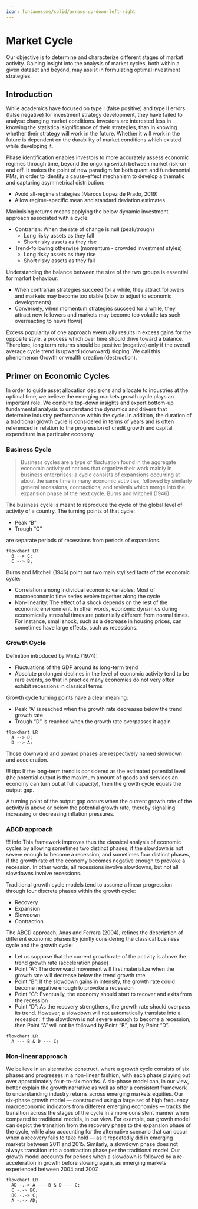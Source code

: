 ```yaml
---
icon: fontawesome/solid/arrows-up-down-left-right
---
```


# Market Cycle

Our objective is to determine and characterize different stages of market activity. Gaining insight into the analysis of market cycles, both within a given dataset and beyond, may assist in formulating optimal investment strategies.

## Introduction

While academics have focused on type I (false positive) and type II errors (false negative) for investment strategy development, they have failed to analyse changing market conditions. Investors are interested less in knowing the statistical significance of their strategies, than in knowing whether their strategy will work in the future. Whether it will work in the future is dependent on the durability of market conditions which existed while developing it. 

Phase identification enables investors to more accurately assess economic regimes through time, beyond the ongoing switch between market risk-on and off. It makes the point of new paradigm for both quant and fundamental PMs, in order to identify a cause-effect mechanism to develop a thematic and capturing asymmetrical distribution:

* Avoid all-regime strategies (Marcos Lopez de Prado, 2019)
* Allow regime-specific mean and standard deviation estimates

Maximising returns means applying the below dynamic investment approach associated with a cycle:

* Contrarian: When the rate of change is null (peak/trough)
  * Long risky assets as they fall
  * Short risky assets as they rise
* Trend-following otherwise (momentum - crowded investment styles)
  * Long risky assets as they rise
  * Short risky assets as they fall

Understanding the balance between the size of the two groups is essential for market behaviour:

* When contrarian strategies succeed for a while, they attract followers and markets may become too stable (slow to adjust to economic developments)
* Conversely, when momentum strategies succeed for a while, they attract new followers and markets may become too volatile (as such overreacting to news flows)

Excess popularity of one approach eventually results in excess gains for the opposite style, a process which over time should drive toward a balance. Therefore, long term returns should be positive (negative) only if the overall average cycle trend is upward (downward) sloping. We call this phenomenon Growth or wealth creation (destruction).

## Primer on Economic Cycles

In order to guide asset allocation decisions and allocate to industries at the optimal time, we believe the emerging markets growth cycle plays an important role. We combine top-down insights and expert bottom-up fundamental analysis to understand the dynamics and drivers that determine industry performance within the cycle. In addition, the duration of a traditional growth cycle is considered in terms of years and is often referenced in relation to the progression of credit growth and capital expenditure in a particular economy

### Business Cycle

>Business cycles are a type of fluctuation found in the aggregate economic activity of nations that organize their work mainly in business enterprises: a cycle consists of expansions occurring at about the same time in many economic activities, followed by similarly general recessions, contractions, and revivals which merge into the expansion phase of the next cycle. Burns and Mitchell (1946)

The business cycle is meant to reproduce the cycle of the global level of activity of a country. The turning points of that cycle:

* Peak “B”
* Trough “C”

are separate periods of recessions from periods of expansions.

``` mermaid
flowchart LR
  B --> C;
  C --> B;
```

Burns and Mitchell (1946) point out two main stylised facts of the economic cycle:

* Correlation among individual economic variables: Most of macroeconomic time series evolve together along the cycle
* Non-linearity: The effect of a shock depends on the rest of the economic environment. In other words, economic dynamics during economically stressful times are potentially different from normal times. For instance, small shock, such as a decrease in housing prices, can sometimes have large effects, such as recessions.

### Growth Cycle

Definition introduced by Mintz (1974):

* Fluctuations of the GDP around its long-term trend
* Absolute prolonged declines in the level of economic activity tend to be rare events, so that in practice many economies do not very often exhibit recessions in classical terms

Growth cycle turning points have a clear meaning: 

* Peak “A” is reached when the growth rate decreases below the trend growth rate 
* Trough “D” is reached when the growth rate overpasses it again

``` mermaid
flowchart LR
  A --> D;
  D --> A;
```

Those downward and upward phases are respectively named slowdown and acceleration.

!!! tips
    If the long-term trend is considered as the estimated potential level (the potential output is the maximum amount of goods and services an economy can turn out at full capacity), then the growth cycle equals the output gap.

A turning point of the output gap occurs when the current growth rate of the activity is above or below the potential growth rate, thereby signalling increasing or decreasing inflation pressures.

### ABCD approach

!!! info
    This framework improves thus the classical analysis of economic cycles by allowing sometimes two distinct phases, if the slowdown is not severe enough to become a recession, and sometimes four distinct phases, if the growth rate of the economy becomes negative enough to provoke a recession. In other words, all recessions involve slowdowns, but not all slowdowns involve recessions.

Traditional growth cycle models tend to assume a linear progression through four discrete phases within the growth cycle: 

* Recovery
* Expansion
* Slowdown
* Contraction

The ABCD approach, Anas and Ferrara (2004), refines the description of different economic phases by jointly considering the classical business cycle and the growth cycle:

* Let us suppose that the current growth rate of the activity is above the trend growth rate (acceleration phase)
* Point “A”: The downward movement will first materialize when the growth rate will decrease below the trend growth rate
* Point “B”: If the slowdown gains in intensity, the growth rate could become negative enough to provoke a recession
* Point “C”: Eventually, the economy should start to recover and exits from the recession
* Point “D”: As the recovery strengthens, the growth rate should overpass its trend. However, a slowdown will not automatically translate into a recession: if the slowdown is not severe enough to become a recession, then Point “A” will not be followed by Point “B”, but by Point “D”.

``` mermaid
flowchart LR
  A --- B & D --- C;
```

### Non-linear approach

We believe in an alternative construct, where a growth cycle consists of six phases and progresses in a non-linear fashion, with each phase playing out over approximately four-to-six months. A six-phase model can, in our view, better explain the growth narrative as well as offer a consistent framework to understanding industry returns across emerging markets equities. Our six-phase growth model — constructed using a large set of high frequency macroeconomic indicators from different emerging economies — tracks the transition across the stages of the cycle in a more consistent manner when compared to traditional models, in our view. For example, our growth model can depict the transition from the recovery phase to the expansion phase of the cycle, while also accounting for the alternative scenario that can occur when a recovery fails to take hold — as it repeatedly did in emerging markets between 2011 and 2015. Similarly, a slowdown phase does not always transition into a contraction phase per the traditional model. Our growth model accounts for periods when a slowdown is followed by a re-acceleration in growth before slowing again, as emerging markets experienced between 2004 and 2007.

``` mermaid
flowchart LR
  AD -.-> A --- B & D --- C;
  C -.-> BC;
  BC -.-> C;
  A -.-> AD;
```